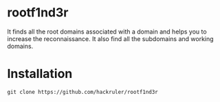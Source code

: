 # rootf1nd3r
It finds all the root domains associated with a domain and helps you to increase the reconnaissance. It also find all the subdomains and working domains.

# Installation
`git clone https://github.com/hackruler/rootf1nd3r`
